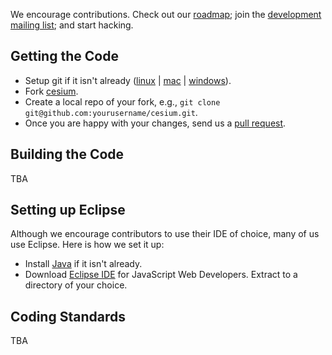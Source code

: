 We encourage contributions.  Check out our [roadmap](https://github.com/AnalyticalGraphicsInc/cesium/wiki/Roadmap); join the [development mailing list](https://groups.google.com/d/forum/cesium-dev); and start hacking.

## Getting the Code

* Setup git if it isn't already ([linux](http://help.github.com/linux-set-up-git/) | [mac](http://help.github.com/mac-set-up-git/) | [windows](http://help.github.com/win-set-up-git/)).
* Fork [cesium](https://github.com/AnalyticalGraphicsInc/cesium).
* Create a local repo of your fork, e.g., `git clone git@github.com:yourusername/cesium.git`.
* Once you are happy with your changes, send us a [pull request](http://help.github.com/send-pull-requests/).

## Building the Code

TBA

## Setting up Eclipse

Although we encourage contributors to use their IDE of choice, many of us use Eclipse.  Here is how we set it up:

* Install [Java](http://www.java.com/en/download/index.jsp) if it isn't already.
* Download [Eclipse IDE](http://www.eclipse.org/downloads/) for JavaScript Web Developers.  Extract to a directory of your choice.

## Coding Standards

TBA
